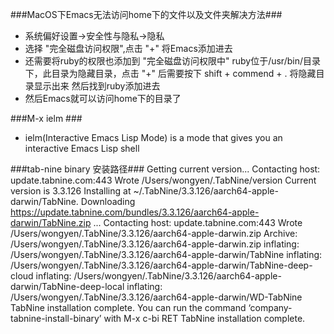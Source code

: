###MacOS下Emacs无法访问home下的文件以及文件夹解决方法###
- 系统偏好设置->安全性与隐私->隐私
- 选择 "完全磁盘访问权限",点击 "+" 将Emacs添加进去
- 还需要将ruby的权限也添加到 "完全磁盘访问权限中"
  ruby位于/usr/bin/目录下，此目录为隐藏目录，点击 "+" 后需要按下 shift + commend + . 将隐藏目录显示出来
  然后找到ruby添加进去
- 然后Emacs就可以访问home下的目录了


###M-x ielm ###
- ielm(Interactive Emacs Lisp Mode) is a mode that gives you an interactive Emacs Lisp shell

###tab-nine binary 安装路径###
Getting current version...
Contacting host: update.tabnine.com:443
Wrote /Users/wongyen/.TabNine/version
Current version is 3.3.126
Installing at ~/.TabNine/3.3.126/aarch64-apple-darwin/TabNine. Downloading https://update.tabnine.com/bundles/3.3.126/aarch64-apple-darwin/TabNine.zip ...
Contacting host: update.tabnine.com:443
Wrote /Users/wongyen/.TabNine/3.3.126/aarch64-apple-darwin.zip
Archive:  /Users/wongyen/.TabNine/3.3.126/aarch64-apple-darwin.zip
  inflating: /Users/wongyen/.TabNine/3.3.126/aarch64-apple-darwin/TabNine
  inflating: /Users/wongyen/.TabNine/3.3.126/aarch64-apple-darwin/TabNine-deep-cloud
  inflating: /Users/wongyen/.TabNine/3.3.126/aarch64-apple-darwin/TabNine-deep-local
  inflating: /Users/wongyen/.TabNine/3.3.126/aarch64-apple-darwin/WD-TabNine
TabNine installation complete.
You can run the command ‘company-tabnine-install-binary’ with M-x c-bi RET
TabNine installation complete.
